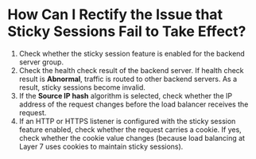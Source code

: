 # How Can I Rectify the Issue that Sticky Sessions Fail to Take Effect?<a name="EN-US_TOPIC_0132401665"></a>

1.  Check whether the sticky session feature is enabled for the backend server group.
2.  Check the health check result of the backend server. If health check result is  **Abnormal**, traffic is routed to other backend servers. As a result, sticky sessions become invalid.
3.  If the  **Source IP hash**  algorithm is selected, check whether the IP address of the request changes before the load balancer receives the request.
4.  If an HTTP or HTTPS listener is configured with the sticky session feature enabled, check whether the request carries a cookie. If yes, check whether the cookie value changes \(because load balancing at Layer 7 uses cookies to maintain sticky sessions\).

